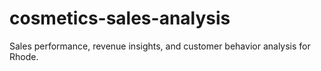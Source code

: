 # cosmetics-sales-analysis
Sales performance, revenue insights, and customer behavior analysis for Rhode.

